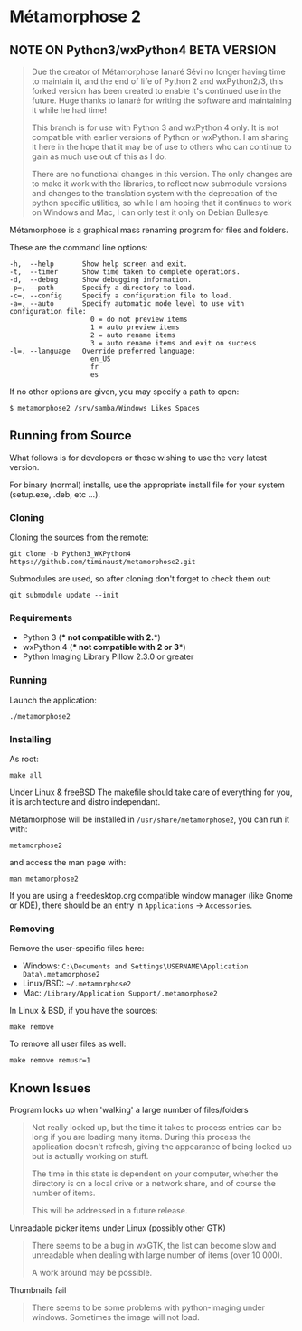 Métamorphose 2
==============

NOTE ON Python3/wxPython4 BETA VERSION
--------------------------------------

> Due the creator of Métamorphose Ianaré Sévi no longer having time to
> maintain it, and the end of life of Python 2 and wxPython2/3, this 
> forked version has been created to enable it's continued use in the
> future. Huge thanks to Ianaré for writing the software and maintaining 
> it while he had time!
>
> This branch is for use with Python 3 and wxPython 4 only. It is not
> compatible with earlier versions of Python or wxPython. I am sharing
> it here in the hope that it may be of use to others who can continue to
> gain as much use out of this as I do.
> 
> There are no functional changes in this version.  The only changes are 
> to make it work with the libraries, to reflect new submodule versions 
> and changes to the translation system with the deprecation of the python 
> specific utilities, so while I am hoping that it continues to work on
> Windows and Mac, I can only test it only on Debian Bullesye.

Métamorphose is a graphical mass renaming program for files and folders.

These are the command line options:

    -h,  --help       Show help screen and exit.
    -t,  --timer      Show time taken to complete operations.
    -d,  --debug      Show debugging information.
    -p=, --path       Specify a directory to load.
    -c=, --config     Specify a configuration file to load.
    -a=, --auto       Specify automatic mode level to use with configuration file:
                        0 = do not preview items
                        1 = auto preview items
                        2 = auto rename items
                        3 = auto rename items and exit on success
    -l=, --language   Override preferred language:
                        en_US
                        fr
                        es

If no other options are given, you may specify a path to open:

    $ metamorphose2 /srv/samba/Windows Likes Spaces

Running from Source
-------------------

What follows is for developers or those wishing to use the very latest
version.

For binary (normal) installs, use the appropriate install file for your
system (setup.exe, .deb, etc \...).

### Cloning

Cloning the sources from the remote:

    git clone -b Python3_WXPython4 https://github.com/timinaust/metamorphose2.git

Submodules are used, so after cloning don\'t forget to check them out:

    git submodule update --init

### Requirements

-   Python 3 (**\* not compatible with 2.**\*)
-   wxPython 4 (**\* not compatible with 2 or 3**\*)
-   Python Imaging Library Pillow 2.3.0 or greater

### Running

Launch the application:

    ./metamorphose2

### Installing

As root:

    make all

Under Linux & freeBSD The makefile should take care of everything for
you, it is architecture and distro independant.

Métamorphose will be installed in `/usr/share/metamorphose2`, you can
run it with:

    metamorphose2

and access the man page with:

    man metamorphose2

If you are using a freedesktop.org compatible window manager (like Gnome
or KDE), there should be an entry in `Applications` -\> `Accessories`.

### Removing

Remove the user-specific files here:

-   Windows:
    `C:\Documents and Settings\USERNAME\Application Data\.metamorphose2`
-   Linux/BSD: `~/.metamorphose2`
-   Mac: `/Library/Application Support/.metamorphose2`

In Linux & BSD, if you have the sources:

    make remove

To remove all user files as well:

    make remove remusr=1

Known Issues
------------

Program locks up when \'walking\' a large number of files/folders

> Not really locked up, but the time it takes to process entries can be
> long if you are loading many items. During this process the
> application doesn\'t refresh, giving the appearance of being locked up
> but is actually working on stuff.
>
> The time in this state is dependent on your computer, whether the
> directory is on a local drive or a network share, and of course the
> number of items.
>
> This will be addressed in a future release.

Unreadable picker items under Linux (possibly other GTK)

> There seems to be a bug in wxGTK, the list can become slow and
> unreadable when dealing with large number of items (over 10 000).
>
> A work around may be possible.

Thumbnails fail

> There seems to be some problems with python-imaging under windows.
> Sometimes the image will not load.
